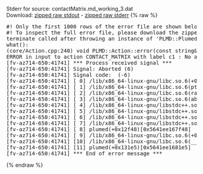 Stderr for source:  contactMatrix.md_working_3.dat   
Download: [zipped raw stdout](contactMatrix.md_working_3.dat.plumed.stdout.txt.zip) - [zipped raw stderr](contactMatrix.md_working_3.dat.plumed.stderr.txt.zip) 
{% raw %}
<pre>
#! Only the first 1000 rows of the error file are shown below
#! To inspect the full error file, please download the zipped raw stderr file above
terminate called after throwing an instance of 'PLMD::Plumed::ExceptionError'
what():
(core/Action.cpp:240) void PLMD::Action::error(const string&) const
ERROR in input to action CONTACT_MATRIX with label c1 : No atoms have been read in
[fv-az714-650:41741] *** Process received signal ***
[fv-az714-650:41741] Signal: Aborted (6)
[fv-az714-650:41741] Signal code:  (-6)
[fv-az714-650:41741] [ 0] /lib/x86_64-linux-gnu/libc.so.6(+0x42520)[0x7f9154242520]
[fv-az714-650:41741] [ 1] /lib/x86_64-linux-gnu/libc.so.6(pthread_kill+0x12c)[0x7f91542969fc]
[fv-az714-650:41741] [ 2] /lib/x86_64-linux-gnu/libc.so.6(raise+0x16)[0x7f9154242476]
[fv-az714-650:41741] [ 3] /lib/x86_64-linux-gnu/libc.so.6(abort+0xd3)[0x7f91542287f3]
[fv-az714-650:41741] [ 4] /lib/x86_64-linux-gnu/libstdc++.so.6(+0xa2b9e)[0x7f91546a2b9e]
[fv-az714-650:41741] [ 5] /lib/x86_64-linux-gnu/libstdc++.so.6(+0xae20c)[0x7f91546ae20c]
[fv-az714-650:41741] [ 6] /lib/x86_64-linux-gnu/libstdc++.so.6(+0xae277)[0x7f91546ae277]
[fv-az714-650:41741] [ 7] /lib/x86_64-linux-gnu/libstdc++.so.6(__cxa_rethrow+0x4b)[0x7f91546ae52b]
[fv-az714-650:41741] [ 8] plumed(+0x12f48)[0x5641ee167f48]
[fv-az714-650:41741] [ 9] /lib/x86_64-linux-gnu/libc.so.6(+0x29d90)[0x7f9154229d90]
[fv-az714-650:41741] [10] /lib/x86_64-linux-gnu/libc.so.6(__libc_start_main+0x80)[0x7f9154229e40]
[fv-az714-650:41741] [11] plumed(+0x131e5)[0x5641ee1681e5]
[fv-az714-650:41741] *** End of error message ***
</pre>
{% endraw %}
